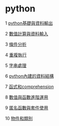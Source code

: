 # python
1 [python基礎與資料輸出](https://github.com/roberthsu2003/python/tree/master/python%E5%9F%BA%E7%A4%8E%E8%88%87%E8%B3%87%E6%96%99%E8%BC%B8%E5%87%BA)

2 [數值計算與資料輸入](https://github.com/roberthsu2003/python/tree/master/%E6%95%B8%E5%80%BC%E8%A8%88%E7%AE%97%E8%88%87%E8%B3%87%E6%96%99%E8%BC%B8%E5%85%A5)

3 [條件分析](https://github.com/roberthsu2003/python/tree/master/%E6%A2%9D%E4%BB%B6%E5%88%86%E6%9E%90)

4 [重複執行](https://github.com/roberthsu2003/python/tree/master/%E9%87%8D%E8%A4%87%E5%9F%B7%E8%A1%8C)

5 [字串處理](https://github.com/roberthsu2003/python/tree/master/%E5%AD%97%E4%B8%B2%E8%99%95%E7%90%86)

6 [python內建的資料結構](https://github.com/roberthsu2003/python/tree/master/python%E5%85%A7%E5%BB%BA%E7%9A%84%E8%B3%87%E6%96%99%E7%B5%90%E6%A7%8B)

7 [函式和comprehension](https://github.com/roberthsu2003/python/tree/master/%E5%87%BD%E5%BC%8F%E5%92%8Ccomprehension)

8 [數值與函數進階運用](https://github.com/roberthsu2003/python/tree/master/%E6%95%B8%E5%80%BC%E8%88%87%E5%87%BD%E6%95%B8%E9%80%B2%E9%9A%8E%E9%81%8B%E7%94%A8)

9 [匿名函數與套件使用](https://github.com/roberthsu2003/python/tree/master/%E5%8C%BF%E5%90%8D%E5%87%BD%E6%95%B8%E8%88%87%E5%A5%97%E4%BB%B6%E4%BD%BF%E7%94%A8)

10 [物件和類別](https://github.com/roberthsu2003/python/tree/master/%E7%89%A9%E4%BB%B6%E5%92%8C%E9%A1%9E%E5%88%A5)


